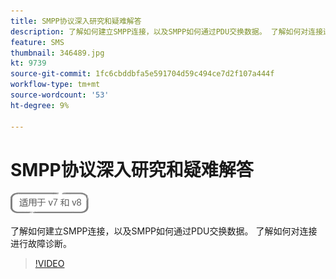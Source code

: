 ```yaml
---
title: SMPP协议深入研究和疑难解答
description: 了解如何建立SMPP连接，以及SMPP如何通过PDU交换数据。 了解如何对连接进行故障诊断。
feature: SMS
thumbnail: 346489.jpg
kt: 9739
source-git-commit: 1fc6cbddbfa5e591704d59c494ce7d2f107a444f
workflow-type: tm+mt
source-wordcount: '53'
ht-degree: 9%

---
```


# SMPP协议深入研究和疑难解答

![适用于 V7 和 V8](../assets/V7-V8-stamp.png)

了解如何建立SMPP连接，以及SMPP如何通过PDU交换数据。 了解如何对连接进行故障诊断。

>[!VIDEO](https://video.tv.adobe.com/v/346489?quality=12)
